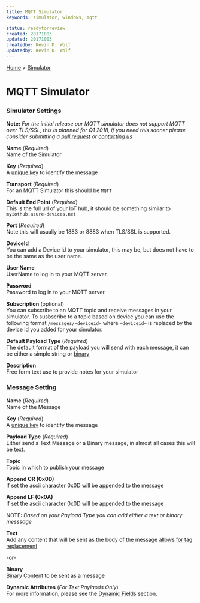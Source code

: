 ```yaml
---
title: MQTT Simulator
keywords: simulator, windows, mqtt

status: readyforreview
created: 20171003
updated: 20171003
createdby: Kevin D. Wolf
updatedby: Kevin D. Wolf
---
```

[Home](../Index.md) > [Simulator](Index.md)

# MQTT Simulator

### Simulator Settings

**Note:** *For the initial release our MQTT simulator does not support MQTT over TLS/SSL, this is planned for Q1 2018, if you need this sooner please consider
submitting a [pull request](http://github.com/lagovista/simulator) or [contacting us](http://support.nuviot.com.)*

**Name** (*Required*)   
Name of the Simulator

**Key** (*Required*)   
A [unique key](../Topics/Keys.md) to identify the message

**Transport** (*Required*)   
For an MQTT Simulator this should be `MQTT`

**Default End Point** (*Required*)  
This is the full url of your IoT hub, it should be something similar to `myiothub.azure-devices.net`

**Port** (*Required*)  
Note this will usually be 1883 or 8883 when TLS/SSL is supported.

**DeviceId**  
You can add a Device Id to your simulator, this may be, but does not have to be the same as the user name.

**User Name**  
UserName to log in to your MQTT server.

**Password**  
Password to log in to your MQTT server.

**Subscription** (optional)  
You can subscribe to an MQTT topic and receive messages in your simulator.  To susbscribe to a topic based on device you can use
the following format 
```/messages/~deviceid~``` where `~deviceid~` is replaced by the device id you added for your simulator.

**Default Payload Type**  (*Required*)  
The default format of the payload you will send with each message, it can be either a simple string or [binary](BinaryContent.md)

**Description**  
Free form text use to provide notes for your simulator

### Message Setting

**Name** (*Required*)    
Name of the Message

**Key** (*Required*)    
A [unique key](../Topics/Keys.md) to identify the message

**Payload Type** (*Required*)  
Either send a Text Message or a Binary message, in almost all cases this will be text.

**Topic**  
Topic in which to publish your message

**Append CR (0x0D)**  
If set the ascii character 0x0D will be appended to the message

**Append LF (0x0A)**  
If set the ascii character 0x0D will be appended to the message

NOTE: *Based on your Payload Type you can add either a text or binary messsage*

**Text**  
Add any content that will be sent as the body of the message [allows for tag replacement](DynamicFields.md)

-or-

**Binary**  
[Binary Content](BinaryContent.md) to be sent as a message

**Dynamic Attributes** (*For Text Paylaods Only*)  
For more information, please see the [Dynamic Fields](DynamicFields.md) section.
